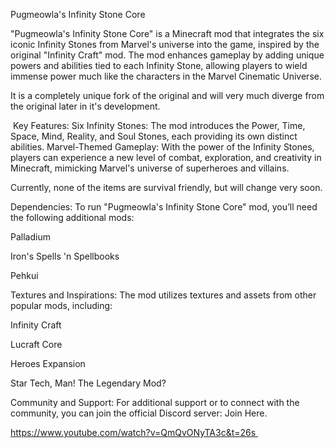 Pugmeowla's Infinity Stone Core



"Pugmeowla's Infinity Stone Core" is a Minecraft mod that integrates the six iconic Infinity Stones from Marvel's universe into the game, inspired by the original "Infinity Craft" mod. The mod enhances gameplay by adding unique powers and abilities tied to each Infinity Stone, allowing players to wield immense power much like the characters in the Marvel Cinematic Universe.

It is a completely unique fork of the original and will very much diverge from the original later in it's development.



 Key Features:
Six Infinity Stones: The mod introduces the Power, Time, Space, Mind, Reality, and Soul Stones, each providing its own distinct abilities.
Marvel-Themed Gameplay: With the power of the Infinity Stones, players can experience a new level of combat, exploration, and creativity in Minecraft, mimicking Marvel's universe of superheroes and villains.



Currently, none of the items are survival friendly, but will change very soon.



Dependencies:
To run "Pugmeowla's Infinity Stone Core" mod, you’ll need the following additional mods:



Palladium

Iron's Spells 'n Spellbooks

Pehkui



Textures and Inspirations:
The mod utilizes textures and assets from other popular mods, including:



Infinity Craft

Lucraft Core

Heroes Expansion

Star Tech, Man! The Legendary Mod?



Community and Support:
For additional support or to connect with the community, you can join the official Discord server: Join Here.



https://www.youtube.com/watch?v=QmQvONyTA3c&t=26s 